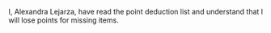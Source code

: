 I, Alexandra Lejarza, have read the point deduction list and understand that I will lose points for missing items. 
